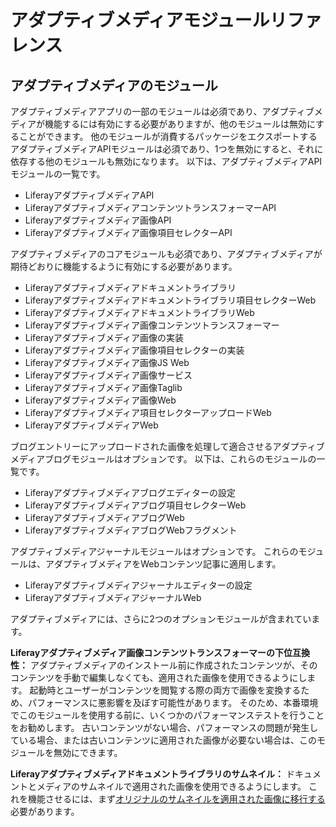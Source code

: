 # アダプティブメディアモジュールリファレンス

<a name="adaptive-medias-modules" />

## アダプティブメディアのモジュール

アダプティブメディアアプリの一部のモジュールは必須であり、アダプティブメディアが機能するには有効にする必要がありますが、他のモジュールは無効にすることができます。 他のモジュールが消費するパッケージをエクスポートするアダプティブメディアAPIモジュールは必須であり、1つを無効にすると、それに依存する他のモジュールも無効になります。 以下は、アダプティブメディアAPIモジュールの一覧です。

* LiferayアダプティブメディアAPI
* LiferayアダプティブメディアコンテンツトランスフォーマーAPI
* Liferayアダプティブメディア画像API
* Liferayアダプティブメディア画像項目セレクターAPI

アダプティブメディアのコアモジュールも必須であり、アダプティブメディアが期待どおりに機能するように有効にする必要があります。

* Liferayアダプティブメディアドキュメントライブラリ
* Liferayアダプティブメディアドキュメントライブラリ項目セレクターWeb
* LiferayアダプティブメディアドキュメントライブラリWeb
* Liferayアダプティブメディア画像コンテンツトランスフォーマー
* Liferayアダプティブメディア画像の実装
* Liferayアダプティブメディア画像項目セレクターの実装
* Liferayアダプティブメディア画像JS Web
* Liferayアダプティブメディア画像サービス
* Liferayアダプティブメディア画像Taglib
* Liferayアダプティブメディア画像Web
* Liferayアダプティブメディア項目セレクターアップロードWeb
* LiferayアダプティブメディアWeb

ブログエントリーにアップロードされた画像を処理して適合させるアダプティブメディアブログモジュールはオプションです。 以下は、これらのモジュールの一覧です。

* Liferayアダプティブメディアブログエディターの設定
* Liferayアダプティブメディアブログ項目セレクターWeb
* LiferayアダプティブメディアブログWeb
* LiferayアダプティブメディアブログWebフラグメント

アダプティブメディアジャーナルモジュールはオプションです。 これらのモジュールは、アダプティブメディアをWebコンテンツ記事に適用します。

* Liferayアダプティブメディアジャーナルエディターの設定
* LiferayアダプティブメディアジャーナルWeb

アダプティブメディアには、さらに2つのオプションモジュールが含まれています。

**Liferayアダプティブメディア画像コンテンツトランスフォーマーの下位互換性：** アダプティブメディアのインストール前に作成されたコンテンツが、そのコンテンツを手動で編集しなくても、適用された画像を使用できるようにします。 起動時とユーザーがコンテンツを閲覧する際の両方で画像を変換するため、パフォーマンスに悪影響を及ぼす可能性があります。 そのため、本番環境でこのモジュールを使用する前に、いくつかのパフォーマンステストを行うことをお勧めします。 古いコンテンツがない場合、パフォーマンスの問題が発生している場合、または古いコンテンツに適用された画像が必要ない場合は、このモジュールを無効にできます。

**Liferayアダプティブメディアドキュメントライブラリのサムネイル：** ドキュメントとメディアのサムネイルで適用された画像を使用できるようにします。 これを機能させるには、まず[オリジナルのサムネイルを適用された画像に移行する](../publishing-and-sharing/serving-device-and-screen-optimized-media/migrating-documents-and-media-thumbnails.md)必要があります。

